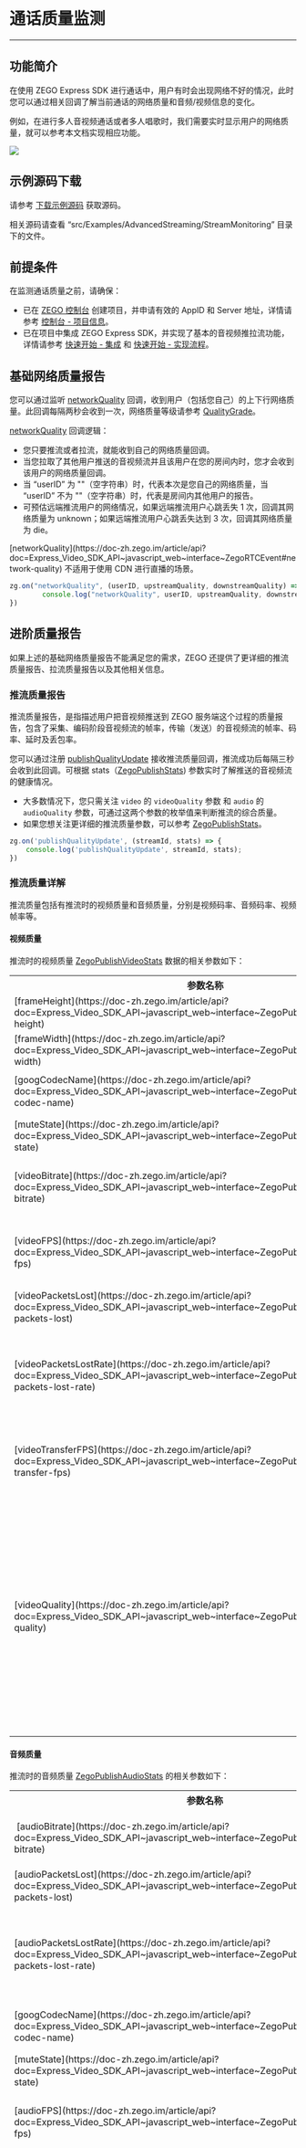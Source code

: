 # 通话质量监测

- - -

## 功能简介

在使用 ZEGO Express SDK 进行通话中，用户有时会出现网络不好的情况，此时您可以通过相关回调了解当前通话的网络质量和音频/视频信息的变化。

例如，在进行多人音视频通话或者多人唱歌时，我们需要实时显示用户的网络质量，就可以参考本文档实现相应功能。

<Frame width="512" height="auto" caption=""><img src="https://doc-media.zego.im/sdk-doc/Pics/Common/ZegoExpressEngine/Call_quality_monitoring.png" /></Frame>


## 示例源码下载

请参考 [下载示例源码](https://doc-zh.zego.im/article/16051) 获取源码。

相关源码请查看 “src/Examples/AdvancedStreaming/StreamMonitoring” 目录下的文件。

## 前提条件

在监测通话质量之前，请确保：

- 已在 [ZEGO 控制台](https://console.zego.im) 创建项目，并申请有效的 AppID 和 Server 地址，详情请参考 [控制台 - 项目信息](/console/project-info)。
- 已在项目中集成 ZEGO Express SDK，并实现了基本的音视频推拉流功能，详情请参考 [快速开始 - 集成](https://doc-zh.zego.im/article/199) 和 [快速开始 - 实现流程](https://doc-zh.zego.im/article/7638)。

## 基础网络质量报告

您可以通过监听 [networkQuality](https://doc-zh.zego.im/article/api?doc=Express_Video_SDK_API~javascript_web~interface~ZegoRTCEvent#network-quality) 回调，收到用户（包括您自己）的上下行网络质量。此回调每隔两秒会收到一次，网络质量等级请参考 [QualityGrade](https://doc-zh.zego.im/article/api?doc=Express_Video_SDK_API~javascript_web~interface~ZegoRTCEvent#network-quality-call-back)。

[networkQuality](https://doc-zh.zego.im/article/api?doc=Express_Video_SDK_API~javascript_web~interface~ZegoRTCEvent#network-quality) 回调逻辑：

 - 您只要推流或者拉流，就能收到自己的网络质量回调。
 - 当您拉取了其他用户推送的音视频流并且该用户在您的房间内时，您才会收到该用户的网络质量回调。
- 当 “userID” 为 ""（空字符串）时，代表本次是您自己的网络质量，当 “userID” 不为 ""（空字符串）时，代表是房间内其他用户的报告。
- 可预估远端推流用户的网络情况，如果远端推流用户心跳丢失 1 次，回调其网络质量为 unknown；如果远端推流用户心跳丢失达到 3 次，回调其网络质量为 die。

<Warning title="注意">
[networkQuality](https://doc-zh.zego.im/article/api?doc=Express_Video_SDK_API~javascript_web~interface~ZegoRTCEvent#network-quality) 不适用于使用 CDN 进行直播的场景。
</Warning>




```javascript
zg.on("networkQuality", (userID, upstreamQuality, downstreamQuality) => {
        console.log("networkQuality", userID, upstreamQuality, downstreamQuality)
})
```


## 进阶质量报告

如果上述的基础网络质量报告不能满足您的需求，ZEGO 还提供了更详细的推流质量报告、拉流质量报告以及其他相关信息。

### 推流质量报告

推流质量报告，是指描述用户把音视频推送到 ZEGO 服务端这个过程的质量报告，包含了采集、编码阶段音视频流的帧率，传输（发送）的音视频流的帧率、码率、延时及丢包率。

您可以通过注册 [publishQualityUpdate](https://doc-zh.zego.im/article/api?doc=Express_Video_SDK_API~javascript_web~interface~ZegoRTCEvent#publish-quality-update) 接收推流质量回调，推流成功后每隔三秒会收到此回调。可根据 stats（[ZegoPublishStats](https://doc-zh.zego.im/article/api?doc=Express_Video_SDK_API~javascript_web~interface~ZegoPublishStats)) 参数实时了解推送的音视频流的健康情况。

- 大多数情况下，您只需关注 `video` 的 `videoQuality` 参数 和 `audio` 的 `audioQuality` 参数，可通过这两个参数的枚举值来判断推流的综合质量。
- 如果您想关注更详细的推流质量参数，可以参考 [ZegoPublishStats](https://doc-zh.zego.im/article/api?doc=Express_Video_SDK_API~javascript_web~interface~ZegoPublishStats)。


```javascript
zg.on('publishQualityUpdate', (streamId, stats) => {
    console.log('publishQualityUpdate', streamId, stats);
})
```
### 推流质量详解

推流质量包括有推流时的视频质量和音频质量，分别是视频码率、音频码率、视频帧率等。

#### 视频质量

推流时的视频质量 [ZegoPublishVideoStats](https://doc-zh.zego.im/article/api?doc=Express_Video_SDK_API~javascript_web~interface~ZegoPublishVideoStats) 数据的相关参数如下：

<table>

<tbody><tr>
<th>参数名称</th>
<th>说明</th>
</tr>
<tr>
<td>
[frameHeight](https://doc-zh.zego.im/article/api?doc=Express_Video_SDK_API~javascript_web~interface~ZegoPublishVideoStats#frame-height)
</td>
<td>
采集视频高。
</td>
</tr>
<tr>
<td>[frameWidth](https://doc-zh.zego.im/article/api?doc=Express_Video_SDK_API~javascript_web~interface~ZegoPublishVideoStats#frame-width)</td>
<td>采集视频宽。</td>
</tr>
<tr>
<td>[googCodecName](https://doc-zh.zego.im/article/api?doc=Express_Video_SDK_API~javascript_web~interface~ZegoPublishVideoStats#goog-codec-name)</td>
<td>视频编码格式。</td>
</tr>
<tr>
<td>[muteState](https://doc-zh.zego.im/article/api?doc=Express_Video_SDK_API~javascript_web~interface~ZegoPublishVideoStats#mute-state)</td>
<td>视轨是否被关闭。</td>
</tr>
<tr>
<td>[videoBitrate](https://doc-zh.zego.im/article/api?doc=Express_Video_SDK_API~javascript_web~interface~ZegoPublishVideoStats#video-bitrate)</td>
<td>视频码率，单位为 kbps。</td>
</tr>
<tr>
<td>[videoFPS](https://doc-zh.zego.im/article/api?doc=Express_Video_SDK_API~javascript_web~interface~ZegoPublishVideoStats#video-fps)</td>
<td>视频编码帧率，单位为 f/s。</td>
</tr>
<tr>
<td>[videoPacketsLost](https://doc-zh.zego.im/article/api?doc=Express_Video_SDK_API~javascript_web~interface~ZegoPublishVideoStats#video-packets-lost)</td>
<td>视频丢包数。</td>
</tr>
<tr>
<td>[videoPacketsLostRate](https://doc-zh.zego.im/article/api?doc=Express_Video_SDK_API~javascript_web~interface~ZegoPublishVideoStats#video-packets-lost-rate)</td>
<td>视频丢包率，单位为百分比，范围为 0.0 ～ 1.0。</td>
</tr>
<tr>
<td>[videoTransferFPS](https://doc-zh.zego.im/article/api?doc=Express_Video_SDK_API~javascript_web~interface~ZegoPublishVideoStats#video-transfer-fps)</td>
<td>视频发送帧率，单位为 f/s。</td>
</tr>
<tr>
<td>[videoQuality](https://doc-zh.zego.im/article/api?doc=Express_Video_SDK_API~javascript_web~interface~ZegoPublishVideoStats#video-quality)</td>
<td>推流视频质量：
<ul><li>-1：未知
</li><li>0：极好
</li><li>1：好
</li><li>2：中等
&nbsp;</li><li> 3：差
&nbsp;</li><li> 4：极差</li></ul></td>
</tr>
</tbody></table>


#### 音频质量

推流时的音频质量 [ZegoPublishAudioStats](https://doc-zh.zego.im/article/api?doc=Express_Video_SDK_API~javascript_web~interface~ZegoPublishAudioStats) 的相关参数如下：

<table>

<tbody><tr>
<th>参数名称</th>
<th>说明</th>
</tr>
<tr>
<td>
&nbsp;[audioBitrate](https://doc-zh.zego.im/article/api?doc=Express_Video_SDK_API~javascript_web~interface~ZegoPublishAudioStats#audio-bitrate)
</td>
<td>音频码率，单位为 kbps。</td>
</tr>
<tr>
<td>[audioPacketsLost](https://doc-zh.zego.im/article/api?doc=Express_Video_SDK_API~javascript_web~interface~ZegoPublishAudioStats#audio-packets-lost)</td>
<td>音频丢包数。</td>
</tr>
<tr>
<td>[audioPacketsLostRate](https://doc-zh.zego.im/article/api?doc=Express_Video_SDK_API~javascript_web~interface~ZegoPublishAudioStats#audio-packets-lost-rate)</td>
<td>音频丢包率，单位为百分比，范围为 0.0 ～ 1.0。</td>
</tr>
<tr>
<td>[googCodecName](https://doc-zh.zego.im/article/api?doc=Express_Video_SDK_API~javascript_web~interface~ZegoPublishAudioStats#goog-codec-name)</td>
<td>音频编码格式。</td>
</tr>
<tr>
<td>[muteState](https://doc-zh.zego.im/article/api?doc=Express_Video_SDK_API~javascript_web~interface~ZegoPublishAudioStats#mute-state)</td>
<td>音轨是否被关闭。</td>
</tr>
<tr>
<td>[audioFPS](https://doc-zh.zego.im/article/api?doc=Express_Video_SDK_API~javascript_web~interface~ZegoPublishAudioStats#audio-fps)</td>
<td>音频帧率，单位为 f/s。</td>
</tr>
<tr>
<td>[audioQuality](https://doc-zh.zego.im/article/api?doc=Express_Video_SDK_API~javascript_web~interface~ZegoPublishAudioStats#audio-quality)</td>
<td>推流音频质量：
<ul><li>-1：未知
</li><li>0：极好
</li><li>1：好
</li><li>2：中等
</li><li>3：差
</li><li>4：极差</li></ul></td>
</tr>
</tbody></table>


### 拉流质量报告

拉流质量报告，是指用户拉取播放音视频流这个过程的质量报告，包含了接收的音视频流的帧率、码率、延时和丢包率，解码阶段音视频流的帧率、音视频整体质量。

您可以通过注册 [playQualityUpdate](https://doc-zh.zego.im/article/api?doc=Express_Video_SDK_API~javascript_web~interface~ZegoRTCEvent#play-quality-update) 接收拉流质量回调，拉流成功后每隔三秒会收到此回调。开发者可根据 stats（[ZegoPlayStats](https://doc-zh.zego.im/article/api?doc=Express_Video_SDK_API~javascript_web~interface~ZegoPlayStats)) 参数实时了解拉取的音视频流的健康情况。

- 大多数情况下，您只需关注 `video` 的 `videoQuality` 参数和 `audio` 的 `audioQuality` 参数，可通过这两个参数的枚举值来判断拉流的综合质量。
- 如果您想关注更详细的拉流质量参数，可以参考 [ZegoPlayStats](https://doc-zh.zego.im/article/api?doc=Express_Video_SDK_API~javascript_web~interface~ZegoPlayStats)。


```javascript
zg.on('playQualityUpdate', (streamId, stats) => {
    console.log('publishQualityUpdate', streamId, stats);
})
```

### 拉流质量详解

拉流质量包括有拉流时的视频质量和音频质量，分别是视频码率、音频码率、视频帧率等。

#### 视频质量

拉流时的视频质量 [ZegoPlayVideoStats](https://doc-zh.zego.im/article/api?doc=Express_Video_SDK_API~javascript_web~interface~ZegoPlayVideoStats) 数据的相关参数如下：

<table>

<tbody><tr>
<th>参数名称</th>
<th>说明</th>
</tr>
<tr>
<td>
[frameHeight](https://doc-zh.zego.im/article/api?doc=Express_Video_SDK_API~javascript_web~interface~ZegoPlayVideoStats#frame-height)
</td>
<td>接收视频高。</td>
</tr>
<tr>
<td>[frameWidth](https://doc-zh.zego.im/article/api?doc=Express_Video_SDK_API~javascript_web~interface~ZegoPlayVideoStats#frame-width)</td>
<td>接收视频宽。</td>
</tr>
<tr>
<td>[googCodecName](https://doc-zh.zego.im/article/api?doc=Express_Video_SDK_API~javascript_web~interface~ZegoPlayVideoStats#goog-codec-name)</td>
<td>视频编码格式。</td>
</tr>
<tr>
<td>[muteState](https://doc-zh.zego.im/article/api?doc=Express_Video_SDK_API~javascript_web~interface~ZegoPlayVideoStats#mute-state)</td>
<td>视轨是否被关闭。</td>
</tr>
<tr>
<td>[videoBitrate](https://doc-zh.zego.im/article/api?doc=Express_Video_SDK_API~javascript_web~interface~ZegoPlayVideoStats#video-bitrate)</td>
<td>视频码率，单位为 kbps。</td>
</tr>
<tr>
<td>[videoFPS](https://doc-zh.zego.im/article/api?doc=Express_Video_SDK_API~javascript_web~interface~ZegoPlayVideoStats#video-fps)</td>
<td>视频解码帧率，单位为 f/s。</td>
</tr>
<tr>
<td>[videoPacketsLost](https://doc-zh.zego.im/article/api?doc=Express_Video_SDK_API~javascript_web~interface~ZegoPlayVideoStats#video-packets-lost)</td>
<td>视频丢包数。</td>
</tr>
<tr>
<td>[videoPacketsLostRate](https://doc-zh.zego.im/article/api?doc=Express_Video_SDK_API~javascript_web~interface~ZegoPlayVideoStats#video-packets-lost-rate)</td>
<td>视频丢包率，单位为百分比，范围为 0.0 ～ 1.0。</td>
</tr>
<tr>
<td>[videoTransferFPS](https://doc-zh.zego.im/article/api?doc=Express_Video_SDK_API~javascript_web~interface~ZegoPlayVideoStats#video-transfer-fps)</td>
<td>视频接收帧率，单位为 f/s。</td>
</tr>
<tr>
<td>[videoFramesDecoded](https://doc-zh.zego.im/article/api?doc=Express_Video_SDK_API~javascript_web~interface~ZegoPlayVideoStats#video-frames-decoded)</td>
<td>视频解码总大小。</td>
</tr>
<tr>
<td>[videoFramesDropped](https://doc-zh.zego.im/article/api?doc=Express_Video_SDK_API~javascript_web~interface~ZegoPlayVideoStats#video-frames-dropped)</td>
<td>当前实际接收的视频帧丢失数。</td>
</tr>
<tr>
<td>[videoQuality](https://doc-zh.zego.im/article/api?doc=Express_Video_SDK_API~javascript_web~interface~ZegoPlayVideoStats#video-quality)</td>
<td>拉流视频质量：
<ul><li>-1：未知
</li><li>0：极好
</li><li>1：好
&nbsp;</li><li>2：中等
&nbsp;</li><li>3：差
&nbsp;</li><li>4：极差</li></ul></td>
</tr>
</tbody></table>

#### 音频质量

拉流时的音频质量 [ZegoPlayAudioStats](https://doc-zh.zego.im/article/api?doc=Express_Video_SDK_API~javascript_web~interface~ZegoPlayAudioStats) 的相关参数如下：

<table>

<tbody><tr>
<th>参数名称</th>
<th>说明</th>
</tr>
<tr>
<td>
[audioBitrate](https://doc-zh.zego.im/article/api?doc=Express_Video_SDK_API~javascript_web~interface~ZegoPlayAudioStats#audio-bitrate)
</td>
<td>音频码率，单位为 kbps。</td>
</tr>
<tr>
<td>[audioJitter](https://doc-zh.zego.im/article/api?doc=Express_Video_SDK_API~javascript_web~interface~ZegoPlayAudioStats#audio-jitter)</td>
<td>网络抖动。</td>
</tr>
<tr>
<td>[audioLevel](https://doc-zh.zego.im/article/api?doc=Express_Video_SDK_API~javascript_web~interface~ZegoPlayAudioStats#audio-level)</td>
<td>音量。</td>
</tr>
<tr>
<td>[audioPacketsLost](https://doc-zh.zego.im/article/api?doc=Express_Video_SDK_API~javascript_web~interface~ZegoPlayAudioStats#audio-packets-lost)</td>
<td>丢包数。</td>
</tr>
<tr>
<td>[audioPacketsLostRate](https://doc-zh.zego.im/article/api?doc=Express_Video_SDK_API~javascript_web~interface~ZegoPlayAudioStats#audio-packets-lost-rate)</td>
<td>丢包率，单位为百分比，范围为 0.0 ～ 1.0。</td>
</tr>
<tr>
<td>[audioSamplingRate](https://doc-zh.zego.im/article/api?doc=Express_Video_SDK_API~javascript_web~interface~ZegoPlayAudioStats#audio-sampling-rate)</td>
<td>采样率。</td>
</tr>
<tr>
<td>[muteState](https://doc-zh.zego.im/article/api?doc=Express_Video_SDK_API~javascript_web~interface~ZegoPlayAudioStats#mute-state)</td>
<td>音轨是否被关闭。</td>
</tr>
<tr>
<td>[audioFPS](https://doc-zh.zego.im/article/api?doc=Express_Video_SDK_API~javascript_web~interface~ZegoPlayAudioStats#audio-fps)</td>
<td>音频帧率，单位为 f/s。</td>
</tr>
<tr>
<td>[audioSendLevel](https://doc-zh.zego.im/article/api?doc=Express_Video_SDK_API~javascript_web~interface~ZegoPlayAudioStats#audio-send-level)</td>
<td>音频发送能量。</td>
</tr>
<tr>
<td>[googCodecName](https://doc-zh.zego.im/article/api?doc=Express_Video_SDK_API~javascript_web~interface~ZegoPlayAudioStats#goog-codec-name)</td>
<td>音频编码格式。</td>
</tr>
<tr>
<td>[audioQuality](https://doc-zh.zego.im/article/api?doc=Express_Video_SDK_API~javascript_web~interface~ZegoPlayAudioStats#audio-quality)</td>
<td>拉流音频质量：
<ul><li>-1：未知
</li><li>0：极好
</li><li>1：好
</li><li>2：中等
</li><li>3：差
</li><li>4：极差</li></ul></td>
</tr>
</tbody></table>

## 其他信息监测

### 推流/拉流状态变化通知

#### 推流状态回调

在推流成功后，您可以通过 [publisherStateUpdate](https://doc-zh.zego.im/article/api?doc=Express_Video_SDK_API~javascript_web~interface~ZegoRTCEvent#publisher-state-update) 获取推流状态变更的通知。

```javascript
zg.on('publisherStateUpdate', result => {
    console.log('publisherStateUpdate: ', result.streamID, result.state, result);
});
```

您可以根据回调内的 `state` 参数是否在 “正在请求推流状态” 来大体判断用户的推流网络情况。`state` 参数的取值与用户推流状态对应如下:

<table>

<tbody><tr>
<th>状态值</th>
<th>说明</th>
</tr>
<tr>
<td>NO_PUBLISH</td>
<td>未推流状态，在推流前处于该状态。如果推流过程出现稳态的异常，例如 AppID、AppSign、或 Token 等不正确，或者如果其他用户已经在推送流，推送相同流 ID 的流会失败，都会进入未推流状态。</td>
</tr>
<tr>
<td>PUBLISH_REQUESTING</td>
<td>正在请求推流状态，推流操作执行成功后会进入正在请求推流状态，通常通过该状态进行 UI 界面的展示。如果因为网络质量不佳产生的中断，SDK 会进行内部重试，也会回到正在请求推流状态。</td>
</tr>
<tr>
<td>PUBLISHING</td>
<td>正在推流状态，进入该状态表明推流已经成功，用户可以正常通信。</td>
</tr>
</tbody></table>


#### 拉流状态变更回调

在拉流成功后，开发者可通过 [playerStateUpdate](https://doc-zh.zego.im/article/api?doc=Express_Video_SDK_API~javascript_web~interface~ZegoRTCEvent#player-state-update) 获取拉流状态变更的通知。

```javascript
zg.on('playerStateUpdate', result => {
        console.warn('playerStateUpdate', result.streamID, result.state);
})
```

开发者可根据 `state` 参数是否在 “正在请求拉流状态” 来大体判断用户的拉流网络情况。`state` 参数的取值与用户拉流状态对应如下:

<table>

<tbody><tr>
<th>状态值</th>
<th>说明</th>
</tr>
<tr>
<td>NO_PLAY</td>
<td>未拉流状态，在拉流前处于该状态。如果拉流过程出现稳态的异常，例如 AppID、AppSign、或 Token 等不正确，都会进入未拉流状态。</td>
</tr>
<tr>
<td>PLAY_REQUESTING</td>
<td>正在请求拉流状态，拉流操作执行成功后会进入正在请求拉流状态，通常通过该状态进行应用界面的展示。如果因为网络质量不佳产生的中断，SDK 会进行内部重试，也会回到正在请求拉流状态。</td>
</tr>
<tr>
<td>PLAYING</td>
<td>正在拉流状态，进入该状态表明拉流已经成功，用户可以正常通信。</td>
</tr>
</tbody></table>

## 相关文档

- [怎么处理视频卡顿问题？](https://doc-zh.zego.im/faq/video_freeze?product=ExpressVideo&platform=all)
- [怎么处理音频卡顿问题？](https://doc-zh.zego.im/faq/audio_freeze?product=ExpressVideo&platform=all)
- [如何理解和使用 SEI（媒体补充增强信息）？](https://doc-zh.zego.im/faq/sei?product=ExpressVideo&platform=all)

<Content />


